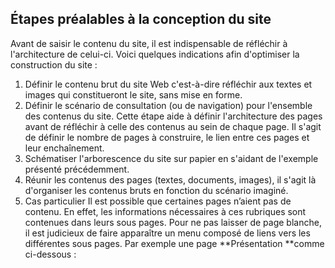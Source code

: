 ## Étapes préalables à la conception du site

Avant de saisir le contenu du site, il est indispensable de réfléchir à l'architecture de celui-ci. Voici quelques indications afin d'optimiser la construction du site :

1. Définir le contenu brut du site Web c'est-à-dire réfléchir aux textes et images qui constitueront le site, sans mise en forme.
2. Définir le scénario de consultation \(ou de navigation\) pour l'ensemble des contenus du site. Cette étape aide à définir l'architecture des pages avant de réfléchir à celle des contenus au sein de chaque page. Il s'agit de définir le nombre de pages à construire, le lien entre ces pages et leur enchaînement. 
3. Schématiser l'arborescence du site sur papier en s'aidant de l'exemple présenté précédemment. 
4. Réunir les contenus des pages \(textes, documents, images\), il s'agit là d'organiser les contenus bruts en fonction du scénario imaginé.
5. Cas particulier Il est possible que certaines pages n’aient pas de contenu. En effet, les informations nécessaires à ces rubriques sont contenues dans leurs sous pages. Pour ne pas laisser de page blanche, il est judicieux de faire apparaître un menu composé de liens vers les différentes sous pages. Par exemple une page **Présentation **comme ci-dessous :



